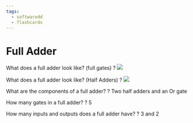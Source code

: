 ```yaml
---
tags:
  - softwaredd
  - flashcards
---
```

# Full Adder

What does a full adder look like? (full gates)
?
![](https://i.imgur.com/zB79RsC.png)


What does a full adder look like? (Half Adders)
?
![](https://i.imgur.com/ylQiHvD.png)


What are the components of a full adder?
?
Two half adders and an Or gate


How many gates in a full adder?
?
5


How many inputs and outputs does a full adder have?
?
3 and 2
